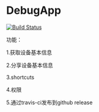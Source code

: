 # DebugApp

[![Build Status](https://travis-ci.org/sparkrico/DebugApp.svg?branch=master)](https://travis-ci.org/sparkrico/DebugApp)

功能：

 1.获取设备基本信息
 
 2.分享设备基本信息
 
 3.shortcuts
 
 4.权限
 
 5.通过travis-ci发布到github release
 